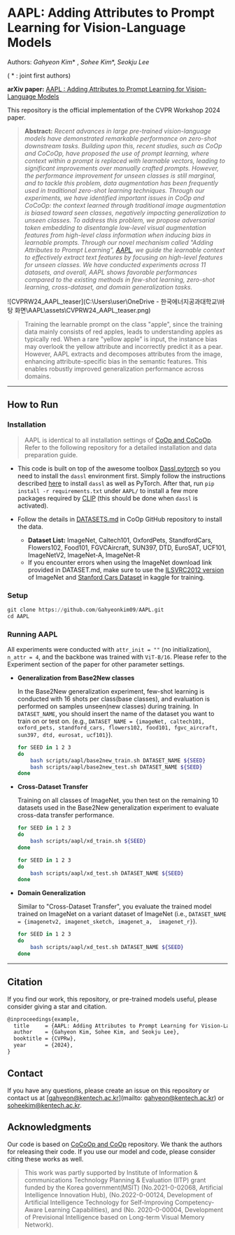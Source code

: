 # AAPL: Adding Attributes to Prompt Learning for Vision-Language Models

Authors: *Gahyeon Kim*\* , *Sohee Kim*\*, *Seokju Lee*  

( \* : joint first authors)

**arXiv paper:** [AAPL : Adding Attributes to Prompt Learning for Vision-Language Models]()

This repository is the official implementation of the CVPR Workshop 2024 paper.

> **Abstract:** *Recent advances in large pre-trained vision-language models have demonstrated remarkable performance on zero-shot downstream tasks. Building upon this, recent studies, such as CoOp and CoCoOp, have proposed the use of prompt learning, where context within a prompt is replaced with learnable vectors, leading to significant improvements over manually crafted prompts. However, the performance improvement for unseen classes is still marginal, and to tackle this problem, data augmentation has been frequently used in traditional zero-shot learning techniques. Through our experiments, we have identified important issues in CoOp and CoCoOp: the context learned through traditional image augmentation is biased toward seen classes, negatively impacting generalization to unseen classes. To address this problem, we propose adversarial token embedding to disentangle low-level visual augmentation features from high-level class information when inducing bias in learnable prompts. Through our novel mechanism called "Adding Attributes to Prompt Learning", [AAPL](), we guide the learnable context to effectively extract text features by focusing on high-level features for unseen classes. We have conducted experiments across 11 datasets, and overall, AAPL shows favorable performances compared to the existing methods in few-shot learning, zero-shot learning, cross-dataset, and domain generalization tasks.*

![CVPRW24_AAPL_teaser](C:\Users\user\OneDrive - 한국에너지공과대학교\바탕 화면\AAPL\assets\CVPRW24_AAPL_teaser.png)

>Training the learnable prompt on the class "apple", since the training data mainly consists of red apples, leads to understanding apples as typically red. When a rare "yellow apple” is input, the instance bias may overlook the yellow attribute and incorrectly predict it as a pear. However, AAPL extracts and decomposes attributes from the image, enhancing attribute-specific bias in the semantic features. 
>This enables robustly improved generalization performance across domains.

---

## How to Run

### Installation

> AAPL is identical to all installation settings of [CoOp and CoCoOp](https://github.com/KaiyangZhou/CoOp?tab=readme-ov-file). 
> Refer to the following repository for a detailed installation and data preparation guide.

- This code is built on top of the awesome toolbox [Dassl.pytorch](https://github.com/KaiyangZhou/Dassl.pytorch) so you need to install the `dassl` environment first. Simply follow the instructions described [here](https://github.com/KaiyangZhou/Dassl.pytorch#installation) to install `dassl` as well as PyTorch. After that, run `pip install -r requirements.txt` under `AAPL/` to install a few more packages required by [CLIP](https://github.com/openai/CLIP) (this should be done when `dassl` is activated). 

- Follow the details in [DATASETS.md](https://github.com/KaiyangZhou/CoOp/blob/main/DATASETS.md) in CoOp GitHub repository to install the data.
  - **Dataset List:** ImageNet, Caltech101, OxfordPets, StandfordCars, Flowers102, Food101, FGVCAircraft, SUN397, DTD, EuroSAT, UCF101, ImageNetV2, ImageNet-A, ImageNet-R
  - If you encounter errors when using the ImageNet download link provided in DATASET.md, make sure to use the [ILSVRC2012 version](https://image-net.org/challenges/LSVRC/2012/2012-downloads.php) of ImageNet and [Stanford Cars Dataset](https://www.kaggle.com/datasets/jessicali9530/stanford-cars-dataset) in kaggle for training.

### Setup

``````python
git clone https://github.com/Gahyeonkim09/AAPL.git
cd AAPL
``````

### Running AAPL

All experiments were conducted with `attr_init = ""` (no initialization), `n_attr = 4`, and the backbone was trained with `ViT-B/16`. Please refer to the Experiment section of the paper for other parameter settings.

- **Generalization from Base2New classes**

   In the Base2New generalization experiment, few-shot learning is conducted with 16 shots per class(base classes), and evaluation is performed on samples unseen(new classes) during training. In `DATASET_NAME`, you should insert the name of the dataset you want to train on or test on. 
  (e.g., `DATASET_NAME = {imageNet, caltech101, oxford_pets, standford_cars, flowers102, food101, fgvc_aircraft, sun397, dtd, eurosat, ucf101}`).

  ``````bash
  for SEED in 1 2 3
  do
      bash scripts/aapl/base2new_train.sh DATASET_NAME ${SEED}
      bash scripts/aapl/base2new_test.sh DATASET_NAME ${SEED}
  done
  ``````

- **Cross-Dataset Transfer**

  Training on all classes of ImageNet, you then test on the remaining 10 datasets used in the Base2New generalization experiment to evaluate cross-data transfer performance.

  ``````bash
  for SEED in 1 2 3
  do
      bash scripts/aapl/xd_train.sh ${SEED}
  done
  ``````

  ``````bash
  for SEED in 1 2 3
  do
      bash scripts/aapl/xd_test.sh DATASET_NAME ${SEED}
  done
  ``````

- **Domain Generalization**

  Similar to "Cross-Dataset Transfer", you evaluate the trained model trained on ImageNet on a variant dataset of ImageNet (i.e., `DATASET_NAME = {imagenetv2, imagenet_sketch, imagenet_a,  imagenet_r}`).

  ``````bash
  for SEED in 1 2 3
  do
      bash scripts/aapl/xd_test.sh DATASET_NAME ${SEED}
  done
  ``````

---

## Citation

If you find our work, this repository, or pre-trained models useful, please consider giving a star and citation.

``````tex
@inproceedings{example,
  title     = {AAPL: Adding Attributes to Prompt Learning for Vision-Language Models},
  author    = {Gahyeon Kim, Sohee Kim, and Seokju Lee},
  booktitle = {CVPRw},
  year      = {2024},
}
``````

## Contact

If you have any questions, please create an issue on this repository or contact us at 
[gahyeon@kentech.ac.kr](mailto: gahyeon@kentech.ac.kr) or [soheekim@kentech.ac.kr](mailto:soheekim@kentech.ac.kr).

## Acknowledgments

Our code is based on [CoCoOp and CoOp](https://github.com/KaiyangZhou/CoOp) repository. We thank the authors for releasing their code. If you use our model and code, please consider citing these works as well.

> This work was partly supported by Institute of Information & communications Technology Planning & Evaluation (IITP) grant funded by the Korea government(MSIT) (No.2021-0-02068, Artificial Intelligence Innovation Hub), (No.2022-0-00124, Development of Artificial Intelligence Technology for Self-Improving Competency-Aware Learning Capabilities), and (No. 2020-0-00004, Development of Previsional Intelligence based on Long-term Visual Memory Network).
